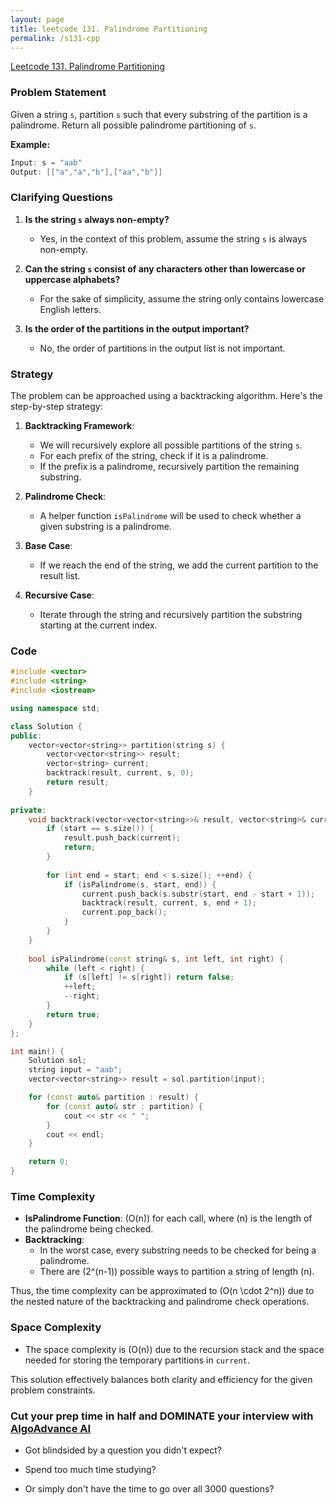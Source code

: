 ```yaml
---
layout: page
title: leetcode 131. Palindrome Partitioning
permalink: /s131-cpp
---
```

[Leetcode 131. Palindrome Partitioning](https://algoadvance.github.io/algoadvance/l131)
### Problem Statement

Given a string `s`, partition `s` such that every substring of the partition is a palindrome. Return all possible palindrome partitioning of `s`.

**Example:**

```cpp
Input: s = "aab"
Output: [["a","a","b"],["aa","b"]]
```

### Clarifying Questions

1. **Is the string `s` always non-empty?**
   - Yes, in the context of this problem, assume the string `s` is always non-empty.
   
2. **Can the string `s` consist of any characters other than lowercase or uppercase alphabets?**
   - For the sake of simplicity, assume the string only contains lowercase English letters.

3. **Is the order of the partitions in the output important?**
   - No, the order of partitions in the output list is not important.

### Strategy

The problem can be approached using a backtracking algorithm. Here's the step-by-step strategy:

1. **Backtracking Framework**:
    - We will recursively explore all possible partitions of the string `s`.
    - For each prefix of the string, check if it is a palindrome.
    - If the prefix is a palindrome, recursively partition the remaining substring.

2. **Palindrome Check**:
    - A helper function `isPalindrome` will be used to check whether a given substring is a palindrome.

3. **Base Case**:
    - If we reach the end of the string, we add the current partition to the result list.

4. **Recursive Case**:
    - Iterate through the string and recursively partition the substring starting at the current index. 

### Code

```cpp
#include <vector>
#include <string>
#include <iostream>

using namespace std;

class Solution {
public:
    vector<vector<string>> partition(string s) {
        vector<vector<string>> result;
        vector<string> current;
        backtrack(result, current, s, 0);
        return result;
    }
    
private:
    void backtrack(vector<vector<string>>& result, vector<string>& current, const string& s, int start) {
        if (start == s.size()) {
            result.push_back(current);
            return;
        }
        
        for (int end = start; end < s.size(); ++end) {
            if (isPalindrome(s, start, end)) {
                current.push_back(s.substr(start, end - start + 1));
                backtrack(result, current, s, end + 1);
                current.pop_back();
            }
        }
    }
    
    bool isPalindrome(const string& s, int left, int right) {
        while (left < right) {
            if (s[left] != s[right]) return false;
            ++left;
            --right;
        }
        return true;
    }
};

int main() {
    Solution sol;
    string input = "aab";
    vector<vector<string>> result = sol.partition(input);

    for (const auto& partition : result) {
        for (const auto& str : partition) {
            cout << str << " ";
        }
        cout << endl;
    }

    return 0;
}
```

### Time Complexity

- **IsPalindrome Function**: \(O(n)\) for each call, where \(n\) is the length of the palindrome being checked.
- **Backtracking**:
    - In the worst case, every substring needs to be checked for being a palindrome.
    - There are \(2^(n-1)\) possible ways to partition a string of length \(n\).
  
Thus, the time complexity can be approximated to \(O(n \cdot 2^n)\) due to the nested nature of the backtracking and palindrome check operations.

### Space Complexity

- The space complexity is \(O(n)\) due to the recursion stack and the space needed for storing the temporary partitions in `current`.

This solution effectively balances both clarity and efficiency for the given problem constraints.


### Cut your prep time in half and DOMINATE your interview with [AlgoAdvance AI](https://algoAdvance.com)

- Got blindsided by a question you didn't expect?

- Spend too much time studying?

- Or simply don't have the time to go over all 3000 questions?

